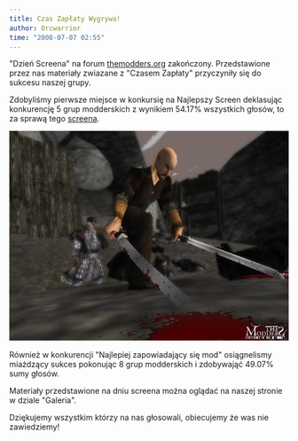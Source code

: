 ```yaml
---
title: Czas Zapłaty Wygrywa!
author: Orcwarrior
time: "2008-07-07 02:55"
---
```


"Dzień Screena" na forum [themodders.org](https://themodders.org) zakończony. 
Przedstawione przez nas materiały zwiazane z "Czasem Zapłaty" przyczyniły się do sukcesu naszej grupy.

Zdobyliśmy pierwsze miejsce w konkursię na Najlepszy Screen deklasując konkurencję 5 grup modderskich z wynikiem 54.17% wszystkich głosów, to za sprawą tego [screena](/gallery/screenshots/duale.jpg).

![walka dwoma mieczami](/gallery/screenshots/duale.jpg)

Również w konkurencji "Najlepiej zapowiadający się mod" osiągnelismy miażdzący sukces pokonując 8 grup modderskich i zdobywająć 49.07% sumy głosów.

Materiały przedstawione na dniu screena można oglądać na naszej stronie w dziale "Galeria".



Dziękujemy wszystkim którzy na nas głosowali, obiecujemy że was nie zawiedziemy!